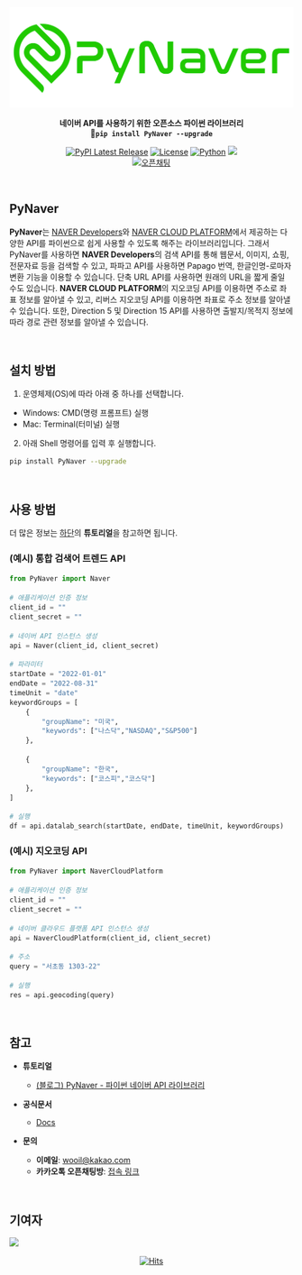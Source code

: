 <div align="center">

![PNG](https://github.com/WooilJeong/PyNaver/blob/main/assets/img/logo.png?raw=true)


<b>네이버 API를 사용하기 위한 오픈소스 파이썬 라이브러리</b><br>
<b>🚀`pip install PyNaver --upgrade`</b>

[![PyPI Latest Release](https://img.shields.io/pypi/v/pynaver.svg)](https://pypi.org/project/pynaver/)
[![License](https://img.shields.io/pypi/l/ansicolortags.svg)](https://img.shields.io/pypi/l/ansicolortags.svg)
[![Python](https://img.shields.io/badge/Official-Docs-tomato)](https://wooiljeong.github.io/PyNaver/)
![](https://img.shields.io/badge/API-NAVER-green.svg)  
[![오픈채팅](https://img.shields.io/badge/오픈채팅-Q&A-yellow?logo=KakaoTalk)](https://open.kakao.com/o/gh1N1kJe)

<br>

<div align="left">


## PyNaver

**PyNaver**는 [NAVER Developers](https://developers.naver.com/)와 [NAVER CLOUD PLATFORM](https://www.ncloud.com/)에서 제공하는 다양한 API를 파이썬으로 쉽게 사용할 수 있도록 해주는 라이브러리입니다. 그래서 PyNaver를 사용하면 **NAVER Developers**의 검색 API를 통해 웹문서, 이미지, 쇼핑, 전문자료 등을 검색할 수 있고, 파파고 API를 사용하면 Papago 번역, 한글인명-로마자 변환 기능을 이용할 수 있습니다. 단축 URL API를 사용하면 원래의 URL을 짧게 줄일 수도 있습니다. **NAVER CLOUD PLATFORM**의 지오코딩 API를 이용하면 주소로 좌표 정보를 알아낼 수 있고, 리버스 지오코딩 API를 이용하면 좌표로 주소 정보를 알아낼 수 있습니다. 또한, Direction 5 및 Direction 15 API를 사용하면 출발지/목적지 정보에 따라 경로 관련 정보를 알아낼 수 있습니다.

<br>

## 설치 방법

1. 운영체제(OS)에 따라 아래 중 하나를 선택합니다.

- Windows: CMD(명령 프롬프트) 실행
- Mac: Terminal(터미널) 실행

2. 아래 Shell 명령어를 입력 후 실행합니다.

```bash
pip install PyNaver --upgrade
```

<br>

## 사용 방법

더 많은 정보는 [하단](#참고)의 **튜토리얼**을 참고하면 됩니다.

### (예시) 통합 검색어 트렌드 API
```python
from PyNaver import Naver

# 애플리케이션 인증 정보
client_id = ""
client_secret = ""

# 네이버 API 인스턴스 생성
api = Naver(client_id, client_secret)

# 파라미터
startDate = "2022-01-01"
endDate = "2022-08-31"
timeUnit = "date"
keywordGroups = [
    {
        "groupName": "미국",
        "keywords": ["나스닥","NASDAQ","S&P500"]
    },

    {
        "groupName": "한국",
        "keywords": ["코스피","코스닥"]
    },
]

# 실행
df = api.datalab_search(startDate, endDate, timeUnit, keywordGroups)
```


### (예시) 지오코딩 API

```python
from PyNaver import NaverCloudPlatform

# 애플리케이션 인증 정보
client_id = ""
client_secret = ""

# 네이버 클라우드 플랫폼 API 인스턴스 생성
api = NaverCloudPlatform(client_id, client_secret)

# 주소
query = "서초동 1303-22"

# 실행
res = api.geocoding(query)
```

<br>

## 참고

- **튜토리얼**  
    - [(블로그) PyNaver - 파이썬 네이버 API 라이브러리](https://wooiljeong.github.io/python/pynaver/)

- **공식문서**
  - [Docs](https://wooiljeong.github.io/PyNaver/)

- **문의**  
  - **이메일**: wooil@kakao.com  
  - **카카오톡 오픈채팅방**: [접속 링크](https://open.kakao.com/o/gh1N1kJe)

<br>

## 기여자

<a href="https://github.com/wooiljeong/pynaver/graphs/contributors">
  <img src="https://contrib.rocks/image?repo=wooiljeong/pynaver" />
</a>

<br>

<div align=center>

[![Hits](https://hits.seeyoufarm.com/api/count/incr/badge.svg?url=https%3A%2F%2Fgithub.com%2FWooilJeong%2FPyNaver&count_bg=%2300CBFF&title_bg=%23555555&icon=&icon_color=%23E7E7E7&title=hits&edge_flat=false)](https://hits.seeyoufarm.com)

</div>
